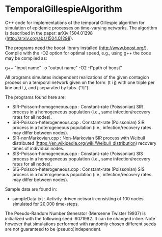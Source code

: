 # TemporalGillespieAlgorithm
C++ code for implementations of the temporal Gillespie algorithm for simulation of epidemic processes on time-varying networks. The algorithm is described in the paper: arXiv:1504.01298 (http://arxiv.org/abs/1504.01298).

The programs need the boost library installed (http://www.boost.org/). 
Compile with the -O2 option for optimal speed, e.g., using g++ the code may be compiled as:

g++ "input name" -o "output name" -O2 -I"path of boost"

All programs simulates independent realizations of the given contagion process on a temporal network given on the form: (t i j) with one triple per line and t,i, and j separated by tabs. ("\t"). 

The programs found here are:
- SIR-Poisson-homogeneous.cpp : Constant-rate (Poissonian) SIR process in a homogeneous population (i.e., same infection/recovery rates for all nodes).
- SIR-Poisson-heterogeneous.cpp : Constant-rate (Poissonian) SIR process in a hoterogeneous population (i.e., infection/recovery rates may differ between nodes).
- SIR-nonMarkovian.cpp : Non-Markovian SIR process with Weibull distributed (https://en.wikipedia.org/wiki/Weibull_distribution) recovery times of individual nodes.
- SIS-Poisson-homogeneous.cpp : Constant-rate (Poissonian) SIS process in a homogeneous population (i.e., same infection/recovery rates for all nodes).
- SIS-Poisson-heterogeneous.cpp : Constant-rate (Poissonian) SIS process in a hoterogeneous population (i.e., infection/recovery rates may differ between nodes).

Sample data are found in:
- sampleData.txt : Activity-driven network consisting of 100 nodes simulated for 20,000 time-steps.

The Pseudo-Random Number Generator (Mersenne Twister 19937) is initialized with the following seed: 9071982. It can be changed inline. Note however that simulations performed with randomly chosen different seeds are not guaranteed to be (pseudo)independent.

